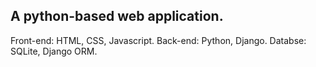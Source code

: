 ## A python-based web application.

Front-end: HTML, CSS, Javascript.
Back-end: Python, Django.
Databse: SQLite, Django ORM.
